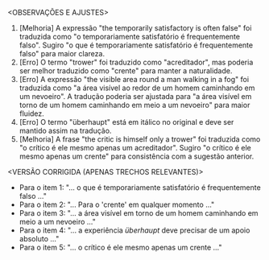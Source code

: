 <OBSERVAÇÕES E AJUSTES>
1. [Melhoria] A expressão "the temporarily satisfactory is often false" foi traduzida como "o temporariamente satisfatório é frequentemente falso". Sugiro "o que é temporariamente satisfatório é frequentemente falso" para maior clareza.
2. [Erro] O termo "trower" foi traduzido como "acreditador", mas poderia ser melhor traduzido como "crente" para manter a naturalidade.
3. [Erro] A expressão "the visible area round a man walking in a fog" foi traduzida como "a área visível ao redor de um homem caminhando em um nevoeiro". A tradução poderia ser ajustada para "a área visível em torno de um homem caminhando em meio a um nevoeiro" para maior fluidez.
4. [Erro] O termo "überhaupt" está em itálico no original e deve ser mantido assim na tradução.
5. [Melhoria] A frase "the critic is himself only a trower" foi traduzida como "o crítico é ele mesmo apenas um acreditador". Sugiro "o crítico é ele mesmo apenas um crente" para consistência com a sugestão anterior.

<VERSÃO CORRIGIDA (APENAS TRECHOS RELEVANTES)>
- Para o item 1: "... o que é temporariamente satisfatório é frequentemente falso ..."
- Para o item 2: "... Para o 'crente' em qualquer momento ..."
- Para o item 3: "... a área visível em torno de um homem caminhando em meio a um nevoeiro ..."
- Para o item 4: "... a experiência _überhaupt_ deve precisar de um apoio absoluto ..."
- Para o item 5: "... o crítico é ele mesmo apenas um crente ..."